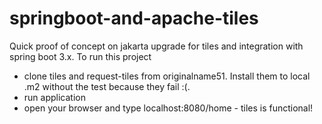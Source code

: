 # springboot-and-apache-tiles
Quick proof of concept on jakarta upgrade for tiles and integration with spring boot 3.x.
To run this project
- clone tiles and request-tiles from originalname51. Install them to local .m2 without the test because they fail :(. 
- run application
- open your browser and type localhost:8080/home - tiles is functional!
